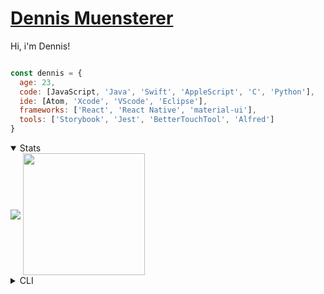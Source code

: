 # [Dennis Muensterer](https://muensterer.xyz)

Hi, i'm Dennis!

```js

const dennis = {
  age: 23,
  code: [JavaScript, 'Java', 'Swift', 'AppleScript', 'C', 'Python'],
  ide: [Atom, 'Xcode', 'VScode', 'Eclipse'],
  frameworks: ['React', 'React Native', 'material-ui'],
  tools: ['Storybook', 'Jest', 'BetterTouchTool', 'Alfred']
}
```

<details open>
	<summary>Stats</summary>
		<img align="center" src="https://github-readme-stats-seven-self.vercel.app/api?username=dnnsmnstrr" />
		<img align="center" height="195" src="https://github-readme-stats.vercel.app/api/top-langs/?username=dnnsmnstrr&layout=compact" />
</details>

<details>

<summary>CLI</summary>
	<h2><a href="https://github.com/dnnsmnstrr/dnnsmnstrr-cli">CLI</a></h2> <img src="https://travis-ci.org/dnnsmnstrr/dnnsmnstrr.svg?branch=master" alt="Build Status" /> <img src="https://repl.it/badge/github/dnnsmnstrr/dnnsmnstrr" alt="Run on Repl.it" />

	My info is also available as a cli tool. Just install Node.js, then:

	```
	$ npx dnnsmnstrr
	```

</details>

